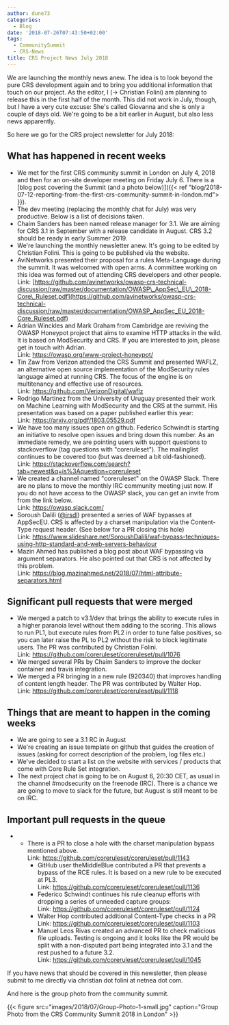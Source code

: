 ```yaml
---
author: dune73
categories:
  - Blog
date: '2018-07-26T07:43:50+02:00'
tags:
  - CommunitySummit
  - CRS-News
title: CRS Project News July 2018
---
```



We are launching the monthly news anew. The idea is to look beyond the pure CRS development again and to bring you additional information that touch on our project. As the editor, I (-&gt; Christian Folini) am planning to release this in the first half of the month. This did not work in July, though, but I have a very cute excuse: She's called Giovanna and she is only a couple of days old. We're going to be a bit earlier in August, but also less news apparently.

So here we go for the CRS project newsletter for July 2018:

## What has happened in recent weeks

- We met for the first CRS community summit in London on July 4, 2018 and then for an on-site developer meeting on Friday July 6. There is a [blog post covering the Summit (and a photo below)]({{< ref "blog/2018-07-12-reporting-from-the-first-crs-community-summit-in-london.md"> }}).
- The dev meeting (replacing the monthly chat for July) was very productive. Below is a list of decisions taken.
- Chaim Sanders has been named release manager for 3.1. We are aiming for CRS 3.1 in September with a release candidate in August. CRS 3.2 should be ready in early Summer 2019.
- We're launching the monthly newsletter anew. It's going to be edited by Christian Folini. This is going to be published via the website.
- AviNetworks presented their proposal for a rules Meta-Language during the summit. It was welcomed with open arms. A committee working on this idea was formed out of attending CRS developers and other people.  
    Link: [https://github.com/avinetworks/owasp-crs-technical-discussion/raw/master/documentation/OWASP\_AppSec\_EU\_2018-Core\_Ruleset.pdf](https://github.com/avinetworks/owasp-crs-technical-discussion/raw/master/documentation/OWASP_AppSec_EU_2018-Core_Ruleset.pdf)
- Adrian Winckles and Mark Graham from Cambridge are reviving the OWASP Honeypot project that aims to examine HTTP attacks in the wild. It is based on ModSecurity and CRS. If you are interested to join, please get in touch with Adrian.  
    Link: <https://owasp.org/www-project-honeypot/>
- Tin Zaw from Verizon attended the CRS Summit and presented WAFLZ, an alternative open source implementation of the ModSecurity rules language aimed at running CRS. The focus of the engine is on multitenancy and effective use of resources.  
    Link: <https://github.com/VerizonDigital/waflz>
- Rodrigo Martinez from the University of Uruguay presented their work on Machine Learning with ModSecurity and the CRS at the summit. His presentation was based on a paper published earlier this year:  
    Link: <https://arxiv.org/pdf/1803.05529.pdf>
- We have too many issues open on github. Federico Schwindt is starting an initiative to resolve open issues and bring down this number. As an immediate remedy, we are pointing users with support questions to stackoverflow (tag questions with "coreruleset"). The mailinglist continues to be covered too (but was deemed a bit old-fashioned).  
    Link: https://stackoverflow.com/search?tab=newest&q=is%3Aquestion+coreruleset
- We created a channel named "coreruleset" on the OWASP Slack. There are no plans to move the monthly IRC community meeting just now. If you do not have access to the OWASP slack, you can get an invite from from the link below.  
    Link: <https://owasp.slack.com/>
- Soroush Dalili ([@irsdl](https://twitter.com/irsdl)) presented a series of WAF bypasses at AppSecEU. CRS is affected by a charset manipulation via the Content-Type request header. (See below for a PR closing this hole)  
    Link: <https://www.slideshare.net/SoroushDalili/waf-bypass-techniques-using-http-standard-and-web-servers-behaviour>
- Mazin Ahmed has published a blog post about WAF bypassing via argument separators. He also pointed out that CRS is not affected by this problem.  
    Link: <https://blog.mazinahmed.net/2018/07/html-attribute-separators.html>

## Significant pull requests that were merged

- We merged a patch to v3.1/dev that brings the ability to execute rules in a higher paranoia level without them adding to the scoring. This allows to run PL1, but execute rules from PL2 in order to tune false positives, so you can later raise the PL to PL2 without the risk to block legitimate users. The PR was contributed by Christian Folini.  
    Link: <https://github.com/coreruleset/coreruleset/pull/1076>
- We merged several PRs by Chaim Sanders to improve the docker container and travis integration.
- We merged a PR bringing in a new rule (920340) that improves handling of content length header. The PR was contributed by Walter Hop.  
    Link: <https://github.com/coreruleset/coreruleset/pull/1118>

## Things that are meant to happen in the coming weeks

- We are going to see a 3.1 RC in August
- We're creating an issue template on github that guides the creation of issues (asking for correct description of the problem, log files etc.)
- We've decided to start a list on the website with services / products that come with Core Rule Set integration.
- The next project chat is going to be on August 6, 20:30 CET, as usual in the channel #modsecurity on the freenode (IRC). There is a chance we are going to move to slack for the future, but August is still meant to be on IRC.

## Important pull requests in the queue

- - There is a PR to close a hole with the charset manipulation bypass mentioned above.  
        Link: <https://github.com/coreruleset/coreruleset/pull/1143>
    - GitHub user theMiddleBlue contributed a PR that prevents a bypass of the RCE rules. It is based on a new rule to be executed at PL3.  
        Link: <https://github.com/coreruleset/coreruleset/pull/1136>
    - Federico Schwindt continues his rule cleanup efforts with dropping a series of unneeded capture groups:  
        Link: <https://github.com/coreruleset/coreruleset/pull/1124>
    - Walter Hop contributed additional Content-Type checks in a PR  
        Link: <https://github.com/coreruleset/coreruleset/pull/1103>
    - Manuel Leos Rivas created an advanced PR to check malicious file uploads. Testing is ongoing and it looks like the PR would be split with a non-disputed part being integrated into 3.1 and the rest pushed to a future 3.2.  
        Link: <https://github.com/coreruleset/coreruleset/pull/1045>

If you have news that should be covered in this newsletter, then please submit to me directly via christian dot folini at netnea dot com.

And here is the group photo from the community summit.

{{< figure src="images/2018/07/Group-Photo-1-small.jpg" caption="Group Photo from the CRS Community Summit 2018 in London" >}}

